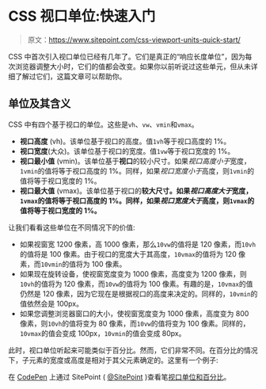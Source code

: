# CSS 视口单位:快速入门

> 原文：<https://www.sitepoint.com/css-viewport-units-quick-start/>

CSS 中首次引入视口单位已经有几年了。它们是真正的“响应长度单位”，因为每次浏览器调整大小时，它们的值都会改变。如果你以前听说过这些单元，但从未详细了解过它们，这篇文章可以帮助你。

## 单位及其含义

CSS 中有四个基于视口的单位。这些是`vh`、`vw`、`vmin`和`vmax`。

*   **视口高度** (vh)。该单位基于视口的高度。值`1vh`等于视口高度的 1%。
*   **视口宽度**(大众)。该单位基于视口的宽度。值`1vw`等于视口宽度的 1%。
*   **视口最小值** (vmin)。该单位基于**视口**的较小尺寸。如果*视口高度小于*宽度，`1vmin`的值将等于视口高度的 1%。同样，如果*视口宽度小于*高度，则`1vmin`的值将等于视口宽度的 1%。
*   **视口最大值** (vmax)。该单位基于视口的**较大尺寸。如果*视口高度大于*宽度，`1vmax`的值将等于视口高度的 1%。同样，如果*视口宽度大于*高度，则`1vmax`的值将等于视口宽度的 1%。**

让我们看看这些单位在不同情况下的价值:

*   如果视窗宽 1200 像素，高 1000 像素，那么`10vw`的值将是 120 像素，而`10vh`的值将是 100 像素。由于视口的宽度大于其高度，`10vmax`的值将为 120 像素，而`10vmin`的值将为 100 像素。
*   如果现在旋转设备，使视窗宽度变为 1000 像素，高度变为 1200 像素，则`10vh`的值将为 120 像素，而`10vw`的值将为 100 像素。有趣的是，`10vmax`的值仍然是 120 像素，因为它现在是根据视口的高度来决定的。同样的，`10vmin`的值依然会是 100px。
*   如果您调整浏览器窗口的大小，使视窗宽度变为 1000 像素，高度变为 800 像素，则`10vh`的值将变为 80 像素，而`10vw`的值将变为 100 像素。同样的，`10vmax`的值会变成 100px，`10vmin`的值会变成 80px。

此时，视口单位听起来可能类似于百分比。然而，它们非常不同。在百分比的情况下，子元素的宽度或高度是相对于其父元素确定的。这里有一个例子:

在 [CodePen](http://codepen.io) 上通过 SitePoint ( [@SitePoint](http://codepen.io/SitePoint) )查看笔[视口单位和百分比](http://codepen.io/SitePoint/pen/xqadex/)。